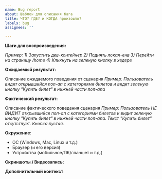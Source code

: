 ```yaml
---
name: Bug report
about: Шаблон для описания бага
title: ЧТО? ГДЕ? и КОГДА произошло?
labels: bug
assignees: ''

---
```


**Шаги для воспроизведения:**

_Пример:_
_1) Запустить дев-контейнер_
_2) Поднять локал-енв_
_3) Перейти на страницу /home_
_4) Кликнуть на зеленую кнопку в хедере_

**Ожидаемый результат:**

Описание ожидаемого поведения от сценария
_Пример: Пользователь видит открывшийся поп-ап с категориями билетов и видит зеленую кнопку "Купить билет" в нижней части поп-апа_

**Фактический результат:**

Описание фактического поведения сценария
_Пример: Пользователь НЕ ВИДИТ открывшийся поп-ап с категориями билетов и видит зеленую кнопку "Купить билет" в нижней части поп-апа. Текст "Купить билет" отсутствует. Кнопка пустая._

**Окружение:**

- ОС (Windows, Mac, Linux и т.д.)
- Браузер (и его версия)
- Устройства (мобильное/ПК/планшет и т.д.)

**Скриншоты / Видеозапись:**

**Дополнительный контекст**
